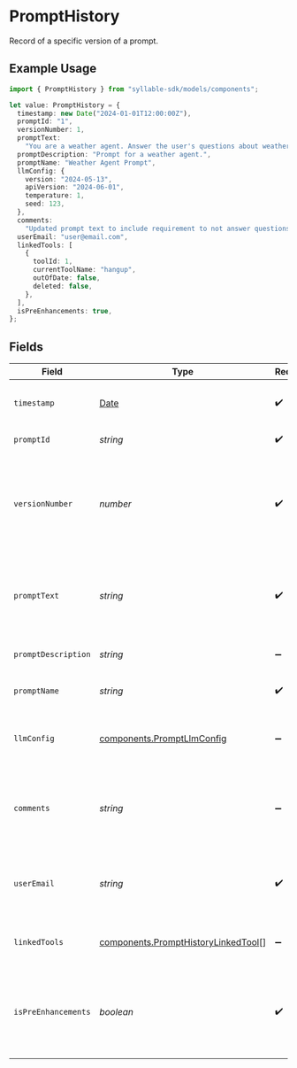 # PromptHistory

Record of a specific version of a prompt.

## Example Usage

```typescript
import { PromptHistory } from "syllable-sdk/models/components";

let value: PromptHistory = {
  timestamp: new Date("2024-01-01T12:00:00Z"),
  promptId: "1",
  versionNumber: 1,
  promptText:
    "You are a weather agent. Answer the user's questions about weather and nothing else.",
  promptDescription: "Prompt for a weather agent.",
  promptName: "Weather Agent Prompt",
  llmConfig: {
    version: "2024-05-13",
    apiVersion: "2024-06-01",
    temperature: 1,
    seed: 123,
  },
  comments:
    "Updated prompt text to include requirement to not answer questions that aren't about weather.",
  userEmail: "user@email.com",
  linkedTools: [
    {
      toolId: 1,
      currentToolName: "hangup",
      outOfDate: false,
      deleted: false,
    },
  ],
  isPreEnhancements: true,
};
```

## Fields

| Field                                                                                               | Type                                                                                                | Required                                                                                            | Description                                                                                         | Example                                                                                             |
| --------------------------------------------------------------------------------------------------- | --------------------------------------------------------------------------------------------------- | --------------------------------------------------------------------------------------------------- | --------------------------------------------------------------------------------------------------- | --------------------------------------------------------------------------------------------------- |
| `timestamp`                                                                                         | [Date](https://developer.mozilla.org/en-US/docs/Web/JavaScript/Reference/Global_Objects/Date)       | :heavy_check_mark:                                                                                  | Timestamp of the change resulting in this version                                                   | 2024-01-01T12:00:00Z                                                                                |
| `promptId`                                                                                          | *string*                                                                                            | :heavy_check_mark:                                                                                  | ID of the prompt                                                                                    | 1                                                                                                   |
| `versionNumber`                                                                                     | *number*                                                                                            | :heavy_check_mark:                                                                                  | Version number of this version. Starts at 1 when prompt is created, and incremented on each change. | 1                                                                                                   |
| `promptText`                                                                                        | *string*                                                                                            | :heavy_check_mark:                                                                                  | Text of the prompt at this version                                                                  | You are a weather agent. Answer the user's questions about weather and nothing else.                |
| `promptDescription`                                                                                 | *string*                                                                                            | :heavy_minus_sign:                                                                                  | Description of the prompt at this version                                                           | Prompt for a weather agent.                                                                         |
| `promptName`                                                                                        | *string*                                                                                            | :heavy_check_mark:                                                                                  | Name of the prompt at this version                                                                  | Weather Agent Prompt                                                                                |
| `llmConfig`                                                                                         | [components.PromptLlmConfig](../../models/components/promptllmconfig.md)                            | :heavy_minus_sign:                                                                                  | String representation of LLM config for the prompt at this version                                  |                                                                                                     |
| `comments`                                                                                          | *string*                                                                                            | :heavy_minus_sign:                                                                                  | Comments describing the change that resulted in this version                                        | Updated prompt text to include requirement to not answer questions that aren't about weather.       |
| `userEmail`                                                                                         | *string*                                                                                            | :heavy_check_mark:                                                                                  | Email address of the user who made the change that resulted in this version                         | user@email.com                                                                                      |
| `linkedTools`                                                                                       | [components.PromptHistoryLinkedTool](../../models/components/prompthistorylinkedtool.md)[]          | :heavy_minus_sign:                                                                                  | Tools that were linked to this version of the prompt                                                |                                                                                                     |
| `isPreEnhancements`                                                                                 | *boolean*                                                                                           | :heavy_check_mark:                                                                                  | Whether this version of the prompt was created before history of tool-prompt linking was tracked    | true                                                                                                |